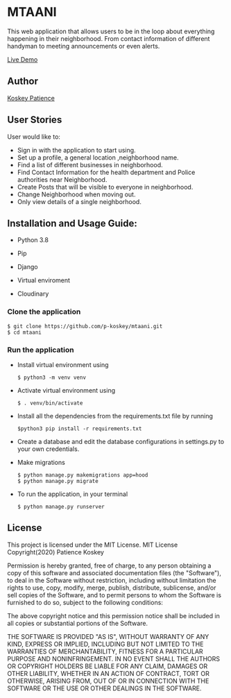 # MTAANI
This web application that allows users to be in the loop about everything happening in their neighborhood. From contact information of different handyman to meeting announcements or even alerts.

[Live Demo](https://mtaaniii.herokuapp.com/)

## Author
[Koskey Patience](https://github.com/p-koskey)

## User Stories
User would like to:

- Sign in with the application to start using.
- Set up a profile, a general location ,neighborhood name.
- Find a list of different businesses in  neighborhood.
- Find Contact Information for the health department and Police authorities near Neighborhood.
- Create Posts that will be visible to everyone in neighborhood.
- Change Neighborhood when moving out.
- Only view details of a single neighborhood.

## Installation and Usage Guide:
- Python 3.8

- Pip

- Django

- Virtual enviroment

- Cloudinary

### Clone the application 
    $ git clone https://github.com/p-koskey/mtaani.git
    $ cd mtaani

### Run the application
- Install virtual environment using 

      $ python3 -m venv venv

- Activate virtual environment using 

      $ . venv/bin/activate

- Install all the dependencies from the requirements.txt file by running 

      $python3 pip install -r requirements.txt

- Create a database and edit the database configurations in settings.py to your own credentials.

- Make migrations

      $ python manage.py makemigrations app=hood
      $ python manage.py migrate 
    
- To run the application, in your terminal

      $ python manage.py runserver

## License
This project is licensed under the MIT License.
MIT License
Copyright(2020) Patience Koskey

Permission is hereby granted, free of charge, to any person obtaining a copy
of this software and associated documentation files (the "Software"), to deal
in the Software without restriction, including without limitation the rights
to use, copy, modify, merge, publish, distribute, sublicense, and/or sell
copies of the Software, and to permit persons to whom the Software is
furnished to do so, subject to the following conditions:

The above copyright notice and this permission notice shall be included in all
copies or substantial portions of the Software.

THE SOFTWARE IS PROVIDED "AS IS", WITHOUT WARRANTY OF ANY KIND, EXPRESS OR
IMPLIED, INCLUDING BUT NOT LIMITED TO THE WARRANTIES OF MERCHANTABILITY,
FITNESS FOR A PARTICULAR PURPOSE AND NONINFRINGEMENT. IN NO EVENT SHALL THE
AUTHORS OR COPYRIGHT HOLDERS BE LIABLE FOR ANY CLAIM, DAMAGES OR OTHER
LIABILITY, WHETHER IN AN ACTION OF CONTRACT, TORT OR OTHERWISE, ARISING FROM,
OUT OF OR IN CONNECTION WITH THE SOFTWARE OR THE USE OR OTHER DEALINGS IN THE
SOFTWARE.



